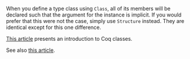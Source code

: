 When you define a type class using `Class`, all of its members will be declared such that the argument for the instance is implicit. If you would prefer that this were not the case, simply use `Structure` instead. They are identical except for this one difference.

[This article](http://weegen.home.xs4all.nl/eelis/research/math-classes/mathclasses-diamond.pdf) presents an introduction to Coq classes.

See also [this article](http://weegen.home.xs4all.nl/eelis/research/math-classes/mathclasses-diamond.pdf).
